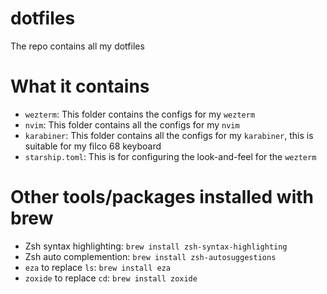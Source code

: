 # dotfiles
The repo contains all my dotfiles

# What it contains 
- `wezterm`: This folder contains the configs for my `wezterm`
- `nvim`: This folder contains all the configs for my `nvim`
- `karabiner`: This folder contains all the configs for my `karabiner`, this is suitable for my filco 68 keyboard
- `starship.toml`: This is for configuring the look-and-feel for the `wezterm` 

# Other tools/packages installed with brew 
- Zsh syntax highlighting: `brew install zsh-syntax-highlighting`
- Zsh auto complemention: `brew install zsh-autosuggestions`
- `eza` to replace `ls`: `brew install eza`
- `zoxide` to replace `cd`: `brew install zoxide`
